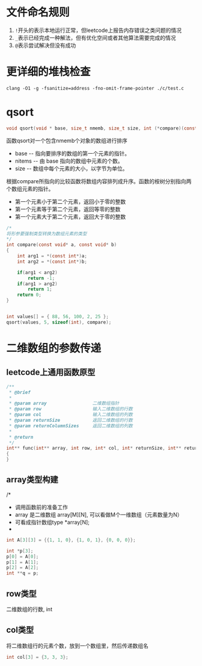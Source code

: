 # 文件命名规则
1. `!`开头的表示本地运行正常，但leetcode上报告内存错误之类问题的情况
2. `_`表示已经完成一种解法，但有优化空间或者其他算法需要完成的情况
3. `@`表示尝试解决但没有成功

# 更详细的堆栈检查
`clang -O1 -g -fsanitize=address -fno-omit-frame-pointer ./c/test.c`

# qsort
```c
void qsort(void * base, size_t nmemb, size_t size, int (*compare)(const void*, vonst void*));
```
函数qsort对一个包含nmemb个对象的数组进行排序
* base -- 指向要排序的数组的第一个元素的指针。
* nitems -- 由 base 指向的数组中元素的个数。
* size -- 数组中每个元素的大小，以字节为单位。

根据compare所指向的比较函数将数组内容排列成升序。函数的桉树分别指向两个数组元素的指针。
* 第一个元素小于第二个元素，返回小于零的整数
* 第一个元素等于第二个元素，返回等零的整数
* 第一个元素大于第二个元素，返回大于零的整数

```c
/*
将形参要强制类型转换为数组元素的类型
*/
int compare(const void* a, const void* b)
{
    int arg1 = *(const int*)a;
    int arg2 = *(const int*)b;

    if(arg1 < arg2)
        return -1;
    if(arg1 > arg2)
        return 1;
    return 0;
}


int values[] = { 88, 56, 100, 2, 25 };
qsort(values, 5, sizeof(int), compare);
```

# 二维数组的参数传递
## leetcode上通用函数原型
```c
/**
 * @brief 
 *
 * @param array                 二维数组指针
 * @param row                   输入二维数组的行数
 * @param col                   输入二维数组的列数
 * @param returnSize            返回二维数组的行数
 * @param returnColumnSizes     返回二维数组的列数
 *
 * @return 
 */
int** func(int** array, int row, int* col, int* returnSize, int** returnColumnSizes)
{
}
```

## array类型构建
/*
 * 调用函数前的准备工作
 * array 是二维数组 array[M][N], 可以看做M个一维数组（元素数量为N）
 * 可看成指针数组type *array[N];
 *
```c
int A[3][3] = {{1, 1, 0}, {1, 0, 1}, {0, 0, 0}};

int *p[3];
p[0] = A[0]; 
p[1] = A[1];
p[2] = A[2];
int **q = p;
```

## row类型
二维数组的行数, int

## col类型
将二维数组行的元素个数，放到一个数组里，然后传递数组名
```c
int col[3] = {3, 3, 3};
```